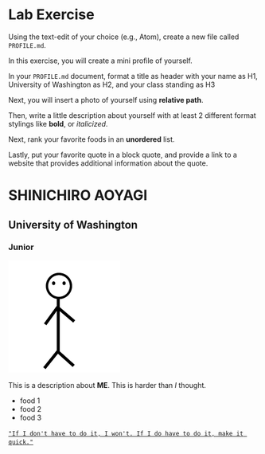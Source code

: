 # Lab Exercise
Using the text-edit of your choice (e.g., Atom), create a new file called `PROFILE.md`.

In this exercise, you will create a mini profile of yourself.

In your `PROFILE.md` document, format a title as header with your name as H1, University of Washington as H2, and your class standing as H3

Next, you will insert a photo of yourself using **relative path**.

Then, write a little description about yourself with at least 2 different format stylings like **bold**, or *italicized*.

Next, rank your favorite foods in an **unordered** list.

Lastly, put your favorite quote in a block quote, and provide a link to a website that provides additional information about the quote.




# SHINICHIRO AOYAGI

## University of Washington

### Junior

![](stick.png)

This is a description about **ME**. This is harder than *I* thought.

* food 1
* food 2
* food 3

[`"If I don't have to do it, I won't. If I do have to do it, make it quick."`](http://www.kyotoanimation.co.jp/kotenbu/)
